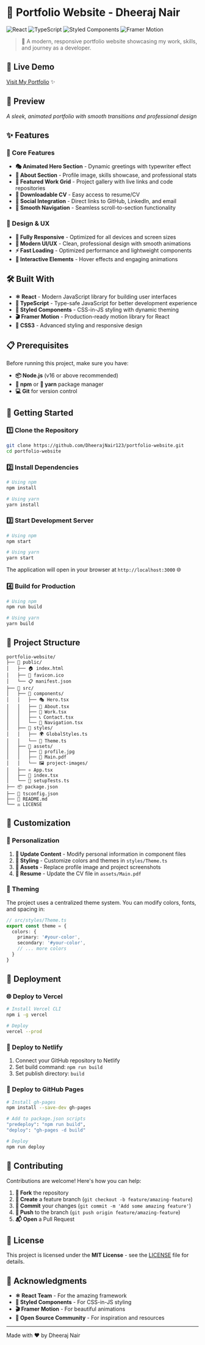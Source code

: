 # 🚀 Portfolio Website - Dheeraj Nair

![React](https://img.shields.io/badge/React-20232A?style=for-the-badge&logo=react&logoColor=61DAFB)
![TypeScript](https://img.shields.io/badge/TypeScript-007ACC?style=for-the-badge&logo=typescript&logoColor=white)
![Styled Components](https://img.shields.io/badge/styled--components-DB7093?style=for-the-badge&logo=styled-components&logoColor=white)
![Framer Motion](https://img.shields.io/badge/Framer%20Motion-black?style=for-the-badge&logo=framer&logoColor=blue)

> 🎨 A modern, responsive portfolio website showcasing my work, skills, and journey as a developer.

## 🌟 Live Demo

[Visit My Portfolio](https://dheerajnairp.vercel.app) ✨

## 📸 Preview

*A sleek, animated portfolio with smooth transitions and professional design*

## ✨ Features

### 🎯 Core Features
- **🎭 Animated Hero Section** - Dynamic greetings with typewriter effect
- **👤 About Section** - Profile image, skills showcase, and professional stats
- **💼 Featured Work Grid** - Project gallery with live links and code repositories
- **📄 Downloadable CV** - Easy access to resume/CV
- **🔗 Social Integration** - Direct links to GitHub, LinkedIn, and email
- **🧭 Smooth Navigation** - Seamless scroll-to-section functionality

### 🎨 Design & UX
- **📱 Fully Responsive** - Optimized for all devices and screen sizes
- **🌈 Modern UI/UX** - Clean, professional design with smooth animations
- **⚡ Fast Loading** - Optimized performance and lightweight components
- **🎪 Interactive Elements** - Hover effects and engaging animations

## 🛠️ Built With

- **⚛️ React** - Modern JavaScript library for building user interfaces
- **🔷 TypeScript** - Type-safe JavaScript for better development experience
- **💅 Styled Components** - CSS-in-JS styling with dynamic theming
- **🎬 Framer Motion** - Production-ready motion library for React
- **🎨 CSS3** - Advanced styling and responsive design

## 📋 Prerequisites

Before running this project, make sure you have:

- **📦 Node.js** (v16 or above recommended)
- **🔧 npm** or **🧶 yarn** package manager
- **💻 Git** for version control

## 🚀 Getting Started

### 1️⃣ Clone the Repository
```bash
git clone https://github.com/DheerajNair123/portfolio-website.git
cd portfolio-website
```

### 2️⃣ Install Dependencies
```bash
# Using npm
npm install

# Using yarn
yarn install
```

### 3️⃣ Start Development Server
```bash
# Using npm
npm start

# Using yarn
yarn start
```

The application will open in your browser at `http://localhost:3000` 🌐

### 4️⃣ Build for Production
```bash
# Using npm
npm run build

# Using yarn
yarn build
```

## 📁 Project Structure

```
portfolio-website/
├── 📂 public/
│   ├── 🏠 index.html
│   ├── 🎯 favicon.ico
│   └── 📋 manifest.json
├── 📂 src/
│   ├── 📂 components/
│   │   ├── 🎭 Hero.tsx
│   │   ├── 👤 About.tsx
│   │   ├── 💼 Work.tsx
│   │   ├── 📞 Contact.tsx
│   │   └── 🧭 Navigation.tsx
│   ├── 📂 styles/
│   │   ├── 🌍 GlobalStyles.ts
│   │   └── 🎨 Theme.ts
│   ├── 📂 assets/
│   │   ├── 📸 profile.jpg
│   │   ├── 📄 Main.pdf
│   │   └── 🖼️ project-images/
│   ├── ⚛️ App.tsx
│   ├── 🎯 index.tsx
│   └── 🔧 setupTests.ts
├── 📦 package.json
├── 🔷 tsconfig.json
├── 📖 README.md
└── ⚖️ LICENSE
```

## 🎨 Customization

### 🔧 Personalization
1. **📝 Update Content** - Modify personal information in component files
2. **🎨 Styling** - Customize colors and themes in `styles/Theme.ts`
3. **📸 Assets** - Replace profile image and project screenshots
4. **📄 Resume** - Update the CV file in `assets/Main.pdf`

### 🌈 Theming
The project uses a centralized theme system. You can modify colors, fonts, and spacing in:
```typescript
// src/styles/Theme.ts
export const theme = {
  colors: {
    primary: '#your-color',
    secondary: '#your-color',
    // ... more colors
  }
}
```

## 🚢 Deployment

### 🌐 Deploy to Vercel
```bash
# Install Vercel CLI
npm i -g vercel

# Deploy
vercel --prod
```

### 🔗 Deploy to Netlify
1. Connect your GitHub repository to Netlify
2. Set build command: `npm run build`
3. Set publish directory: `build`

### 📄 Deploy to GitHub Pages
```bash
# Install gh-pages
npm install --save-dev gh-pages

# Add to package.json scripts
"predeploy": "npm run build",
"deploy": "gh-pages -d build"

# Deploy
npm run deploy
```

## 🤝 Contributing

Contributions are welcome! Here's how you can help:

1. **🍴 Fork** the repository
2. **🌿 Create** a feature branch (`git checkout -b feature/amazing-feature`)
3. **💫 Commit** your changes (`git commit -m 'Add some amazing feature'`)
4. **🚀 Push** to the branch (`git push origin feature/amazing-feature`)
5. **📬 Open** a Pull Request

## 📜 License

This project is licensed under the **MIT License** - see the [LICENSE](LICENSE) file for details.

## 🙏 Acknowledgments

- **⚛️ React Team** - For the amazing framework
- **🎨 Styled Components** - For CSS-in-JS styling
- **🎬 Framer Motion** - For beautiful animations
- **🌟 Open Source Community** - For inspiration and resources


---
Made with ❤️ by Dheeraj Nair</p>
